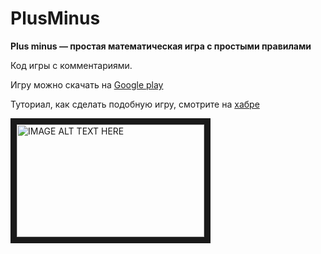 # PlusMinus
<b> Plus minus — простая математическая игра с простыми правилами</b>

Код игры с комментариями.

Игру можно скачать на <a href="https://play.google.com/store/apps/details?id=com.livermor.plusminus">Google play</a>

Туториал, как сделать подобную игру, смотрите на <a href="http://habrahabr.ru/post/271899/">хабре</a>

<a href="http://www.youtube.com/watch?v=SOnbB5cw-eg&v=YOUTUBE_VIDEO_ID_HERE
" target="_blank"><img src="http://dl2.joxi.net/drive/0004/2737/314033/151129/7865bcd2bc.png" 
alt="IMAGE ALT TEXT HERE" width="300" height="180" border="10" /></a>


